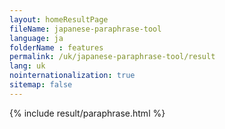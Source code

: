 ```yaml
---
layout: homeResultPage
fileName: japanese-paraphrase-tool
language: ja
folderName : features
permalink: /uk/japanese-paraphrase-tool/result
lang: uk
nointernationalization: true
sitemap: false
---
```

{% include result/paraphrase.html %}

<script src="/js/result/paraprashing.js" data-foldername="{{page.folderName}}" data-lang="{{page.lang}}"></script>